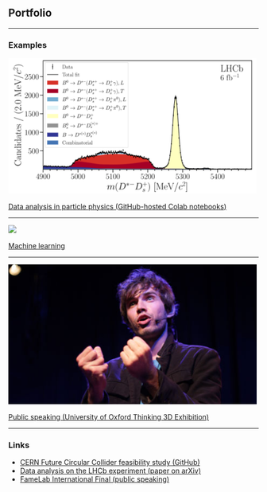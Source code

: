 ## Portfolio

---

### Examples

<img src="images/DstDsst_Fit.png?raw=true" width="500"/>

[Data analysis in particle physics (GitHub-hosted Colab notebooks)](https://github.com/donalrinho/Bc2JpsiMuNu)


---
<img src="images/dummy_thumbnail.jpg?raw=true"/>

[Machine learning](/sample_page)

---
<img src="images/Donal_Hill_FameLab.jpeg?raw=true" width="500"/>

[Public speaking (University of Oxford Thinking 3D Exhibition)](https://podcasts.ox.ac.uk/particles-space)


---

### Links

- [CERN Future Circular Collider feasibility study (GitHub)](https://github.com/HEP-FCC/FCCeePhysicsPerformance/tree/master/case-studies/flavour/Bc2TauNu)
- [Data analysis on the LHCb experiment (paper on arXiv)](https://arxiv.org/abs/2012.09903)
- [FameLab International Final (public speaking)](https://www.youtube.com/watch?v=hCm-Z0I392M)

